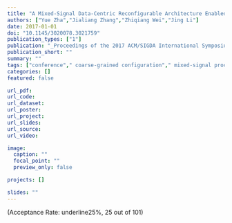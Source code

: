 ```yaml
---
title: "A Mixed-Signal Data-Centric Reconfigurable Architecture Enabled by RRAM Technology (poster)"
authors: ["Yue Zha","Jialiang Zhang","Zhiqiang Wei","Jing Li"]
date: 2017-01-01
doi: "10.1145/3020078.3021759"
publication_types: ["1"]
publication: "_Proceedings of the 2017 ACM/SIGDA International Symposium on Field-Programmable Gate Arrays_"
publication_short: ""
summary: ""
tags: ["conference"," coarse-grained configuration"," mixed-signal processing"," non-volatile memory"," reconfigurable architecture"," ternary content addressable memory"]
categories: []
featured: false

url_pdf:
url_code:
url_dataset:
url_poster:
url_project:
url_slides:
url_source:
url_video:

image:
  caption: ""
  focal_point: ""
  preview_only: false

projects: []

slides: ""
---
```


(Acceptance Rate: underline25%, 25 out of 101)
